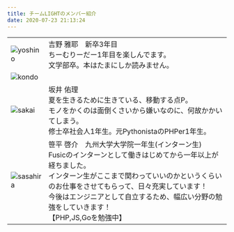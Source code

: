 ```yaml
---
title: チームLIGHTのメンバー紹介
date: 2020-07-23 21:13:24
---
```


|||
|---|---|
|![yoshino](/members/index/yoshino.png)|吉野 雅耶　新卒3年目<br>ちーむりーだー1年目を楽しんでます。<br>文学部卒。本はたまにしか読みません。|
|![kondo](/members/index/kondo.png)||
|![sakai](/members/index/sakai.png)|坂井 佑理<br>夏を生きるために生きている、移動する点P。<br>モノをかくのは面倒くさいから嫌いなのに、何故かかいてしまう。<br>修士卒社会人1年生。元PythonistaのPHPer1年生。|
|![sasahira](/members/index/sasahira.jpg)|笹平 啓介　九州大学大学院一年生(インターン生)<br>Fusicのインターンとして働きはじめてから一年以上が経ちました。<br>インターン生がここまで関わっていいのかというくらいのお仕事をさせてもらって、日々充実しています！<br>今後はエンジニアとして自立するため、幅広い分野の勉強をしていきます！<br>【PHP,JS,Goを勉強中】|
